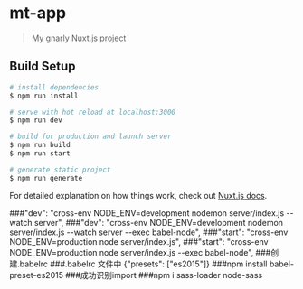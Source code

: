 # mt-app

> My gnarly Nuxt.js project

## Build Setup

``` bash
# install dependencies
$ npm run install

# serve with hot reload at localhost:3000
$ npm run dev

# build for production and launch server
$ npm run build
$ npm run start

# generate static project
$ npm run generate
```

For detailed explanation on how things work, check out [Nuxt.js docs](https://nuxtjs.org).

###"dev": "cross-env NODE_ENV=development nodemon server/index.js --watch server",
###"dev": "cross-env NODE_ENV=development nodemon server/index.js --watch server --exec babel-node",
###"start": "cross-env NODE_ENV=production node server/index.js",
###"start": "cross-env NODE_ENV=production node server/index.js --exec babel-node",
###创建.babelrc
###.babelrc 文件中 {"presets": ["es2015"]}
###npm install babel-preset-es2015
###成功识别import
###npm i sass-loader node-sass